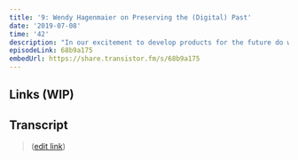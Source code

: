 ```yaml
---
title: '9: Wendy Hagenmaier on Preserving the (Digital) Past'
date: '2019-07-08'
time: '42'
description: "In our excitement to develop products for the future do we neglect the past? Wendy Hagenmaier (Georgia Tech) discusses with Henry on the importance of maintaining our history, especially in software itself. They chat all about archival: what is it, what should concern an archivist, differences b/t physical/digital, artifacts/process, value/worth of things to preserve, struggles, places where archival can happen (personal, libraries, companies, museums), and our shared responsibility and knowledge."
episodeLink: 68b9a175
embedUrl: https://share.transistor.fm/s/68b9a175
---
```


## Links (WIP)

## Transcript

> ([edit link](https://github.com/hzoo/maintainersanonymous.com/edit/master/src/pages/preservation.md))